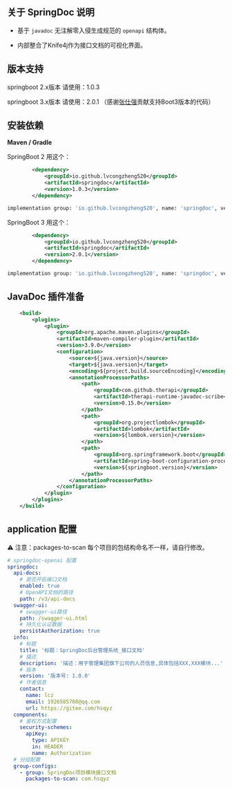 ## 关于 SpringDoc 说明

- 基于 `javadoc` 无注解零入侵生成规范的 `openapi` 结构体。

- 内部整合了Knife4j作为接口文档的可视化界面。

## 版本支持

springboot 2.x版本 请使用：1.0.3 

springboot 3.x版本 请使用：2.0.1 （感谢[张仕强](https://github.com/zhangslq)贡献支持Boot3版本的代码）

## 安装依赖

**Maven / Gradle**

SpringBoot 2 用这个：
```xml
		<dependency>
			<groupId>io.github.lvcongzheng520</groupId>
			<artifactId>springdoc</artifactId>
			<version>1.0.3</version>
		</dependency>
```

```bash
implementation group: 'io.github.lvcongzheng520', name: 'springdoc', version: '1.0.3'
```

SpringBoot 3 用这个：
```xml
		<dependency>
			<groupId>io.github.lvcongzheng520</groupId>
			<artifactId>springdoc</artifactId>
			<version>2.0.1</version>
		</dependency>
```

```bash
implementation group: 'io.github.lvcongzheng520', name: 'springdoc', version: '2.0.1'
```


## JavaDoc 插件准备

```xml
	<build>
		<plugins>
			<plugin>
				<groupId>org.apache.maven.plugins</groupId>
				<artifactId>maven-compiler-plugin</artifactId>
				<version>3.9.0</version>
				<configuration>
					<source>${java.version}</source>
					<target>${java.version}</target>
					<encoding>${project.build.sourceEncoding}</encoding>
					<annotationProcessorPaths>
						<path>
							<groupId>com.github.therapi</groupId>
							<artifactId>therapi-runtime-javadoc-scribe</artifactId>
							<version>0.15.0</version>
						</path>
						<path>
							<groupId>org.projectlombok</groupId>
							<artifactId>lombok</artifactId>
							<version>${lombok.version}</version>
						</path>
						<path>
							<groupId>org.springframework.boot</groupId>
							<artifactId>spring-boot-configuration-processor</artifactId>
							<version>${springboot.version}</version>
						</path>
					</annotationProcessorPaths>
				</configuration>
			</plugin>
		</plugins>
	</build>
```

## application 配置

⚠️ 注意：packages-to-scan 每个项目的包结构命名不一样，请自行修改。

```yaml
# springdoc-openai 配置
springdoc:
  api-docs:
    # 是否开启接口文档
    enabled: true
    # OpenAPI文档的路径
    path: /v3/api-docs
  swagger-ui:
    # swagger-ui路径
    path: /swagger-ui.html
    # 持久化认证数据
    persistAuthorization: true
  info:
    # 标题
    title: '标题：SpringDoc后台管理系统_接口文档'
    # 描述
    description: '描述：用于管理集团旗下公司的人员信息,具体包括XXX,XXX模块...'
    # 版本
    version: '版本号: 1.0.0'
    # 作者信息
    contact:
      name: lcz
      email: 1926585708@qq.com
      url: https://gitee.com/hsqyz
  components:
    # 鉴权方式配置
    security-schemes:
      apiKey:
        type: APIKEY
        in: HEADER
        name: Authorization
  # 分组配置
  group-configs:
    - group: SpringDoc项目模块接口文档
      packages-to-scan: com.hsqyz
```


